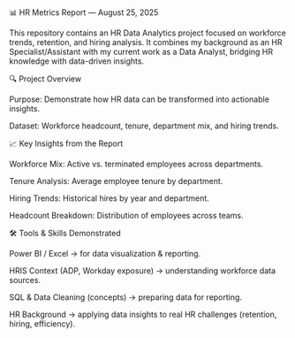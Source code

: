 📊 HR Metrics Report — August 25, 2025

This repository contains an HR Data Analytics project focused on workforce trends, retention, and hiring analysis. It combines my background as an HR Specialist/Assistant with my current work as a Data Analyst, bridging HR knowledge with data-driven insights.

🔍 Project Overview

Purpose: Demonstrate how HR data can be transformed into actionable insights.

Dataset: Workforce headcount, tenure, department mix, and hiring trends.

📈 Key Insights from the Report

Workforce Mix: Active vs. terminated employees across departments.

Tenure Analysis: Average employee tenure by department.

Hiring Trends: Historical hires by year and department.

Headcount Breakdown: Distribution of employees across teams.

🛠️ Tools & Skills Demonstrated

Power BI / Excel → for data visualization & reporting.

HRIS Context (ADP, Workday exposure) → understanding workforce data sources.

SQL & Data Cleaning (concepts) → preparing data for reporting.

HR Background → applying data insights to real HR challenges (retention, hiring, efficiency).
